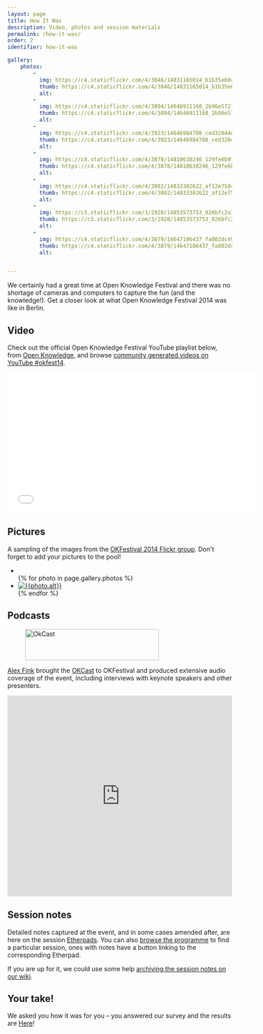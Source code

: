 ```yaml
---
layout: page
title: How It Was
description: Video, photos and session materials
permalink: /how-it-was/
order: 2
identifier: how-it-was

gallery:
    photos:
        -
          img: https://c4.staticflickr.com/4/3846/14831165014_b1b35e60cb_c.jpg
          thumb: https://c4.staticflickr.com/4/3846/14831165014_b1b35e60cb_n.jpg
          alt:
        -
          img: https://c4.staticflickr.com/4/3894/14646911168_2b96e5721c_c.jpg
          thumb: https://c4.staticflickr.com/4/3894/14646911168_2b96e5721c_n.jpg
          alt:
        -
          img: https://c4.staticflickr.com/4/3923/14646984708_ced32044e6_c.jpg
          thumb: https://c4.staticflickr.com/4/3923/14646984708_ced32044e6_n.jpg
          alt:
        -
          img: https://c4.staticflickr.com/4/3878/14810638246_129fe6b97b_c.jpg
          thumb: https://c4.staticflickr.com/4/3878/14810638246_129fe6b97b_n.jpg
          alt:
        -
          img: https://c4.staticflickr.com/4/3882/14833302622_af12e7584e_c.jpg
          thumb: https://c4.staticflickr.com/4/3882/14833302622_af12e7584e_n.jpg
          alt:
        -
          img: https://c3.staticflickr.com/3/2928/14853573753_026bfc2a74_c.jpg
          thumb: https://c3.staticflickr.com/3/2928/14853573753_026bfc2a74_n.jpg
          alt:
        -
          img: https://c4.staticflickr.com/4/3879/14647186437_fa802dc498_c.jpg
          thumb: https://c4.staticflickr.com/4/3879/14647186437_fa802dc498_n.jpg
          alt:


---
```


<!-- -
          img: https://c4.staticflickr.com/4/3847/14527275067_dfc1c0a927_z.jpg
          thumb: https://c4.staticflickr.com/4/3847/14527275067_dfc1c0a927_n.jpg
          alt:
        -
          img: https://c2.staticflickr.com/6/5586/14733484523_bf2e858805_z.jpg
          thumb: https://c2.staticflickr.com/6/5586/14733484523_bf2e858805_n.jpg
          alt: -->
<div class="summary">We certainly had a great time at Open Knowledge Festival and there was no shortage of cameras and computers to capture the fun (and the knowledge!). Get a closer look at what Open Knowledge Festival 2014 was like in Berlin.</div>

## Video

Check out the official Open Knowledge Festival YouTube playlist below, from <a title="Open Knowledge YouTube Channel" href="https://www.youtube.com/user/openknowledgefdn/">Open Knowledge</a>, and browse <a href="https://www.youtube.com/results?search_query=%23okfest14">community generated videos on YouTube #okfest14</a>.

<iframe src="//www.youtube.com/embed/videoseries?list=PLOGV29UsPM6icd01P6fwU74PQEAXL0H4q" height="315" width="560" allowfullscreen="" frameborder="0"></iframe>


## Pictures

A sampling of the images from the <a href="https://www.flickr.com/groups/okfestival2014/">OKFestival 2014 Flickr group</a>. Don't forget to add your pictures to the pool!

<div id="gallery-1">
<ul>
    <li class="grid-sizer"></li>
    {% for photo in page.gallery.photos %}
    <li><a href="{{photo.img}}" data-imagelightbox="e"><img src="{{photo.thumb}}" alt="{{photo.alt}}" /></a></li>
    {% endfor %}
</ul>
</div>

<script src="https://code.jquery.com/jquery-1.11.1.min.js"></script>
<!-- <script src="{{ "/static/js/vendor/masonry.pkgd.min.js" | prepend: site.baseurl }}" ></script>
 -->
<script src="/static/js/vendor/imagelightbox.min.js"></script>
<script>
    $( function()
    {
        // OVERLAY

            overlayOn = function()
            {
                $( '<div id="imagelightbox-overlay"></div>' ).appendTo( 'body' );
            },
            overlayOff = function()
            {
                $( '#imagelightbox-overlay' ).remove();
            },

         // ARROWS

            arrowsOn = function( instance, selector )
            {
                var $arrows = $( '<button type="button" class="imagelightbox-arrow imagelightbox-arrow-left"></button><button type="button" class="imagelightbox-arrow imagelightbox-arrow-right"></button>' );

                $arrows.appendTo( 'body' );

                $arrows.on( 'click touchend', function( e )
                {
                    e.preventDefault();

                    var $this   = $( this ),
                        $target = $( selector + '[href="' + $( '#imagelightbox' ).attr( 'src' ) + '"]' ),
                        index   = $target.index( selector );

                    if( $this.hasClass( 'imagelightbox-arrow-left' ) )
                    {
                        index = index - 1;
                        if( !$( selector ).eq( index ).length )
                            index = $( selector ).length;
                    }
                    else
                    {
                        index = index + 1;
                        if( !$( selector ).eq( index ).length )
                            index = 0;
                    }

                    instance.switchImageLightbox( index );
                    return false;
                });
            },
            arrowsOff = function()
            {
                $( '.imagelightbox-arrow' ).remove();
            };

            var instanceF = $( 'li a' ).imageLightbox(
        {
            onStart:        function() { overlayOn(); arrowsOn( instanceF, $( 'li a' ) ); },
            onEnd:          function() { overlayOff(); arrowsOff(); },
            onLoadStart:    function() {  },
            onLoadEnd:      function() {  $( '.imagelightbox-arrow' ).css( 'display', 'block' ); }
        });

    });




</script>

## Podcasts

<div class="pull">
    <figure>
    <a href="http://okcast.org/tag/okfestival2014/"><img alt="OkCast" src="http://2014.okfestival.org/wp-content/uploads/2014/09/OkCast_Logo_Horizontal_Color_Small-300x70.png" width="300" height="70" /></a>
    </figure>
</div>

<a href="https://twitter.com/alexfink">Alex Fink</a> brought the <a title="OKFestival podcasts at the OKCast" href="http://okcast.org/tag/okfestival2014/">OKCast</a> to OKFestival and produced extensive audio coverage of the event, including interviews with keynote speakers and other presenters.


<iframe width="100%" height="450" scrolling="no" frameborder="no" src="https://w.soundcloud.com/player/?url=https%3A//api.soundcloud.com/playlists/50785840&amp;auto_play=false&amp;hide_related=false&amp;show_comments=true&amp;show_user=true&amp;show_reposts=false&amp;visual=true"></iframe>


## Session notes

Detailed notes captured at the event, and in some cases amended after, are here on the session <a href="https://pad.okfn.org/p/Pad_of_Pads">Etherpads</a>. You can also <a title="Festival Programme" href="http://2014.okfestival.org/festival-programme/">browse the programme</a> to find a particular session, ones with notes have a button linking to the corresponding Etherpad.

If you are up for it, we could use some help <a href="http://wiki.okfn.org/OKFestival#OKFestival_Session_Notes_How_to">archiving the session notes on our wiki</a>.

## Your take!

We asked you how it was for you – you answered our survey and the results are <a href="http://report2014.okfestival.org/what-people-said/survey">Here</a>!
